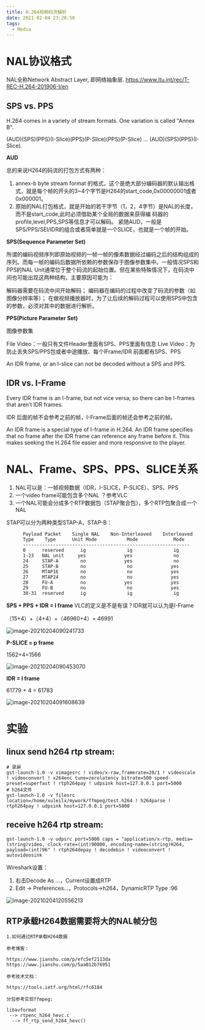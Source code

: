 ```yaml
---
title: H.264视频码流解析
date: 2021-02-04 23:28:50
tags:
  - Media
---
```

# NAL协议格式

NAL全称Network Abstract Layer, 即网络抽象层.
https://www.itu.int/rec/T-REC-H.264-201906-I/en

## SPS vs. PPS
H.264 comes in a variety of stream formats. One variation is called "Annex B".

(AUD)(SPS)(PPS)(I-Slice)(PPS)(P-Slice)(PPS)(P-Slice) ... (AUD)(SPS)(PPS)(I-Slice).

**AUD**

总的来说H264的码流的打包方式有两种：

1. annex-b byte stream format 的格式，这个是绝大部分编码器的默认输出格式，就是每个帧的开头的3~4个字节是H264的start_code,0x00000001或者0x000001。
2. 原始的NAL打包格式，就是开始的若干字节（1，2，4字节）是NAL的长度，而不是start_code,此时必须借助某个全局的数据来获得编 码器的profile,level,PPS,SPS等信息才可以解码。
紧随AUD，一般是SPS/PPS/SEI/IDR的组合或者简单就是一个SLICE，也就是一个帧的开始。

**SPS(Sequence Parameter Set)**

所谓的编码视频序列即原始视频的一帧一帧的像素数据经过编码之后的结构组成的序列。而每一帧的编码后数据所依赖的参数保存于图像参数集中。一般情况SPS和PPS的NAL Unit通常位于整个码流的起始位置。但在某些特殊情况下，在码流中间也可能出现这两种结构，主要原因可能为：

解码器需要在码流中间开始解码；
编码器在编码的过程中改变了码流的参数（如图像分辨率等）；
在做视频播放器时，为了让后续的解码过程可以使用SPS中包含的参数，必须对其中的数据进行解析。

**PPS(Picture Parameter Set)**

图像参数集

File Video：一般只有文件Header里面有SPS、PPS里面有信息
Live Video：为防止丢失SPS/PPS包或者中途播放、每个IFrame/IDR 前面都有SPS、PPS

An IDR frame, or an I-slice can not be decoded without a SPS and PPS. 
## IDR vs. I-Frame
Every IDR frame is an I-frame, but not vice versa; so there can be I-frames that aren’t IDR frames.

IDR 后面的帧不会参考之前的帧，I-Frame后面的帧还会参考之前的帧。

An IDR frame is a special type of I-frame in H.264. An IDR frame specifies that no frame after the IDR frame can reference any frame before it. This makes seeking the H.264 file easier and more responsive to the player.
# NAL、Frame、SPS、PPS、SLICE关系

1. NAL可以是：一帧视频数据（IDR，I-SLICE，P-SLICE）、SPS、PPS
2. 一个video frame可能包含多个NAL ？参考VLC
3. 一个NAL可能会分成多个RTP数据包（STAP聚合包），多个RTP包聚合成一个NAL

STAP可以分为两种类型STAP-A，STAP-B：

```
      Payload Packet    Single NAL    Non-Interleaved    Interleaved
      Type    Type      Unit Mode           Mode             Mode
      -------------------------------------------------------------
      0      reserved      ig               ig               ig
      1-23   NAL unit     yes              yes               no
      24     STAP-A        no              yes               no
      25     STAP-B        no               no              yes
      26     MTAP16        no               no              yes
      27     MTAP24        no               no              yes
      28     FU-A          no              yes              yes
      29     FU-B          no               no              yes
      30-31  reserved      ig               ig               ig
```

 **SPS + PPS + IDR = I frame**    VLC的定义是不是有误？IDR就可以认为是I-Frame

（15+4）+（4+4）+（46960+4）= 46991

![image-20210204090241733](C:\Users\xulei\AppData\Roaming\Typora\typora-user-images\image-20210204090241733.png)

**P-SLICE = p frame**

1562+4=1566

![image-20210204090453070](C:\Users\xulei\AppData\Roaming\Typora\typora-user-images\image-20210204090453070.png)

**IDR = I frame**

61779 + 4 = 61783

![image-20210204091608639](C:\Users\xulei\AppData\Roaming\Typora\typora-user-images\image-20210204091608639.png)

# 实验
## linux send h264 rtp stream:
```shell
# 录屏
gst-launch-1.0 -v ximagesrc ! video/x-raw,framerate=20/1 ! videoscale ! videoconvert ! x264enc tune=zerolatency bitrate=500 speed-preset=superfast ! rtph264pay ! udpsink host=127.0.0.1 port=5000
# h264文件
gst-launch-1.0 -v filesrc location=/home/xuleilx/mywork/ffmpeg/test.h264 ! h264parse ! rtph264pay ! udpsink host=127.0.0.1 port=5000
```
## receive h264 rtp stream:
```shell
gst-launch-1.0 -v udpsrc port=5000 caps = "application/x-rtp, media=(string)video, clock-rate=(int)90000, encoding-name=(string)H264, payload=(int)96" ! rtph264depay ! decodebin ! videoconvert ! autovideosink
```
Wireshark设置：

1. 右击Decode As ...，Current设置成RTP
2. Edit -> Preferences...，Protocols->h264，DynamicRTP Type :96 

![image-20210204120556213](C:\Users\xulei\AppData\Roaming\Typora\typora-user-images\image-20210204120556213.png)

## RTP承载H264数据需要将大的NAL帧分包

```
1.如何通过RTP承载H264数据

参考博客：

https://www.jianshu.com/p/efc5ef2113da
https://www.jianshu.com/p/5aa012b76951

参考技术文档：

https://tools.ietf.org/html/rfc6184

分包参考实现ffmpeg:

libavformat
 --> rtpenc_h264_hevc.c
  --> ff_rtp_send_h264_hevc()
```
